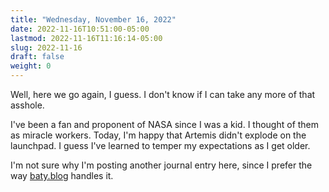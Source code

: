 ```yaml
---
title: "Wednesday, November 16, 2022"
date: 2022-11-16T10:51:00-05:00
lastmod: 2022-11-16T11:16:14-05:00
slug: 2022-11-16
draft: false
weight: 0
---
```


Well, here we go again, I guess. I don't know if I can take any more of that asshole.

I've been a fan and proponent of NASA since I was a kid. I thought of them as miracle workers. Today, I'm happy that Artemis didn't explode on the launchpad. I guess I've learned to temper my expectations as I get older.

I'm not sure why I'm posting another journal entry here, since I prefer the way [baty.blog](https://baty.blog) handles it.


[//]: # "Exported with love from a post written in Org mode"
[//]: # "- https://github.com/kaushalmodi/ox-hugo"